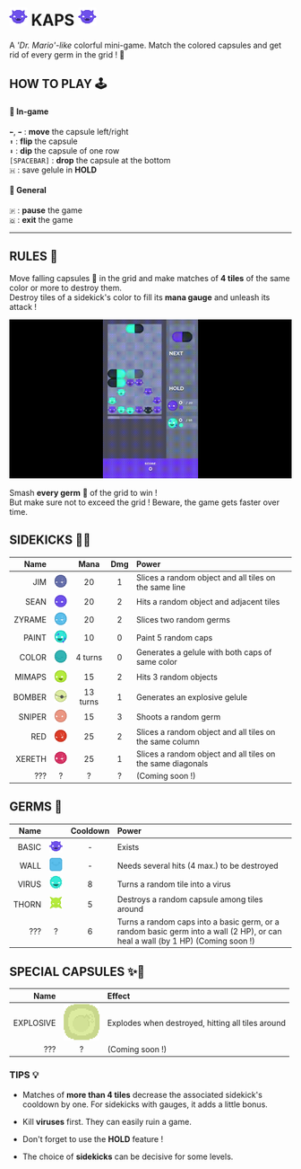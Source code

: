 # ![alt text](android/assets/img/icons/icon.png "hey") KAPS ![alt text](android/assets/img/icons/icon.png "you")

A *'Dr. Mario'-like* colorful mini-game. Match the colored capsules and 
get rid of every germ in the grid ! 🧪

## HOW TO PLAY 🕹

#### 💊 In-game
`⬅`, `➡` : **move** the capsule left/right  
`⬆` : **flip** the capsule  
`⬇` : **dip** the capsule of one row  
`[SPACEBAR]` : **drop** the capsule at the bottom  
`🇭` : save gelule in **HOLD**

#### 💊 General 
`🇵` : **pause** the game  
`🇶` : **exit** the game

---

## RULES 📜
Move falling capsules 💊 in the grid and make matches of **4 tiles** of the same color or more 
to destroy them.  
Destroy tiles of a sidekick's color to fill its **mana gauge** and unleash its attack !

![alt text](android/assets/img/screens/KAPS-clip.gif "Quick gaeplay")

Smash **every germ** 🦠 of the grid to win !  
But make sure not to exceed the grid ! Beware, the game gets faster over time.


## SIDEKICKS 🤜‍🤛
| Name | | Mana | Dmg | Power |  
|---:|:---:|:---:|:---:|:---|   
| JIM    | ![alt text](android/assets/img/sidekicks/Jim_0.png "Jim")       | 20       | 1 | Slices a random object and all tiles on the same line
| SEAN   | ![alt text](android/assets/img/sidekicks/Sean_0.png "Sean")     | 20       | 2 | Hits a random object and adjacent tiles  
| ZYRAME | ![alt text](android/assets/img/sidekicks/Zyrame_0.png "Zyrame") | 20       | 2 | Slices two random germs  
| PAINT  | ![alt text](android/assets/img/sidekicks/Paint_0.png "Paint")   | 10       | 0 | Paint 5 random caps
| COLOR  | ![alt text](android/assets/img/sidekicks/Color_0.png "Color")   | 4 turns  | 0 | Generates a gelule with both caps of same color
| MIMAPS | ![alt text](android/assets/img/sidekicks/Mimaps_0.png "Mimaps") | 15       | 2 | Hits 3 random objects  
| BOMBER | ![alt text](android/assets/img/sidekicks/Bomber_0.png "Bomber") | 13 turns | 1 | Generates an explosive gelule
| SNIPER | ![alt text](android/assets/img/sidekicks/Sniper_0.png "Sniper") | 15       | 3 | Shoots a random germ
| RED    | ![alt text](android/assets/img/sidekicks/Red_0.png "Red")       | 25       | 2 | Slices a random object and all tiles on the same column
| XERETH | ![alt text](android/assets/img/sidekicks/Xereth_0.png "Xereth") | 25       | 1 | Slices a random object and all tiles on the same diagonals  
| ???    | ? | ? | ? | (Coming soon !)

## GERMS 🦠
| Name | | Cooldown | Power |  
|---:|:---:|:---:|:---|   
| BASIC | ![alt text](android/assets/img/1/germs/basic/idle_0.png "Basic") | - | Exists
| WALL  | ![alt text](android/assets/img/2/germs/wall4/idle_0.png "Wall")  | - | Needs several hits (4 max.) to be destroyed
| VIRUS | ![alt text](android/assets/img/5/germs/virus/idle_0.png "Virus") | 8 | Turns a random tile into a virus
| THORN | ![alt text](android/assets/img/4/germs/thorn/idle_0.png "Thorn") | 5 | Destroys a random capsule among tiles around
| ???    | ? | 6 | Turns a random caps into a basic germ, or a random basic germ into a wall (2 HP), or can heal a wall (by 1 HP) (Coming soon !)


## SPECIAL CAPSULES ✨💊
| Name | | Effect |  
|---:|:---:|:---|   
| EXPLOSIVE | ![alt text](android/assets/img/7/caps/bomb_unlinked.png "Explosive") | Explodes when destroyed, hitting all tiles around
| ???       | ? | (Coming soon !)



### TIPS 💡

- Matches of **more than 4 tiles** decrease the associated sidekick's cooldown by one.
  For sidekicks with gauges, it adds a little bonus.
  
- Kill **viruses** first. They can easily ruin a game.

- Don't forget to use the **HOLD** feature !

- The choice of **sidekicks** can be decisive for some levels.